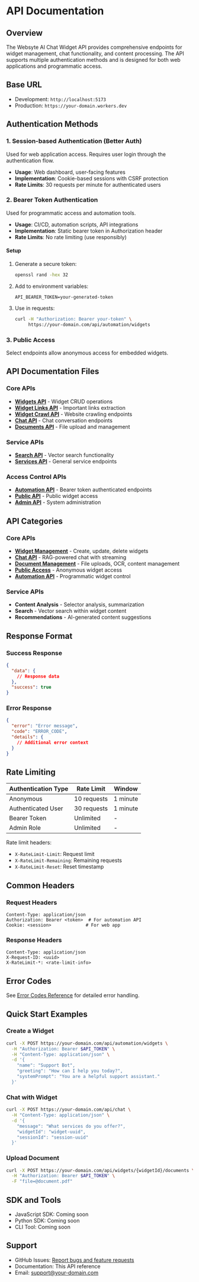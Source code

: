 # API Documentation

## Overview

The Websyte AI Chat Widget API provides comprehensive endpoints for widget management, chat functionality, and content processing. The API supports multiple authentication methods and is designed for both web applications and programmatic access.

## Base URL

- Development: `http://localhost:5173`
- Production: `https://your-domain.workers.dev`

## Authentication Methods

### 1. Session-based Authentication (Better Auth)

Used for web application access. Requires user login through the authentication flow.

- **Usage**: Web dashboard, user-facing features
- **Implementation**: Cookie-based sessions with CSRF protection
- **Rate Limits**: 30 requests per minute for authenticated users

### 2. Bearer Token Authentication

Used for programmatic access and automation tools.

- **Usage**: CI/CD, automation scripts, API integrations
- **Implementation**: Static bearer token in Authorization header
- **Rate Limits**: No rate limiting (use responsibly)

#### Setup

1. Generate a secure token:
   ```bash
   openssl rand -hex 32
   ```

2. Add to environment variables:
   ```env
   API_BEARER_TOKEN=your-generated-token
   ```

3. Use in requests:
   ```bash
   curl -H "Authorization: Bearer your-token" \
        https://your-domain.com/api/automation/widgets
   ```

### 3. Public Access

Select endpoints allow anonymous access for embedded widgets.

## API Documentation Files

### Core APIs
- **[Widgets API](./WIDGETS.md)** - Widget CRUD operations
- **[Widget Links API](./widgets-links.md)** - Important links extraction
- **[Widget Crawl API](./widget-crawl.md)** - Website crawling endpoints
- **[Chat API](./CHAT.md)** - Chat conversation endpoints
- **[Documents API](./DOCUMENTS.md)** - File upload and management

### Service APIs
- **[Search API](./SEARCH.md)** - Vector search functionality
- **[Services API](./SERVICES.md)** - General service endpoints

### Access Control APIs
- **[Automation API](./AUTOMATION.md)** - Bearer token authenticated endpoints
- **[Public API](./PUBLIC.md)** - Public widget access
- **[Admin API](./admin.md)** - System administration

## API Categories

### Core APIs

- **[Widget Management](./WIDGETS.md)** - Create, update, delete widgets
- **[Chat API](./CHAT.md)** - RAG-powered chat with streaming
- **[Document Management](./DOCUMENTS.md)** - File uploads, OCR, content management
- **[Public Access](./PUBLIC.md)** - Anonymous widget access
- **[Automation API](./AUTOMATION.md)** - Programmatic widget control

### Service APIs

- **Content Analysis** - Selector analysis, summarization
- **Search** - Vector search within widget content
- **Recommendations** - AI-generated content suggestions

## Response Format

### Success Response

```json
{
  "data": {
    // Response data
  },
  "success": true
}
```

### Error Response

```json
{
  "error": "Error message",
  "code": "ERROR_CODE",
  "details": {
    // Additional error context
  }
}
```

## Rate Limiting

| Authentication Type | Rate Limit | Window |
|-------------------|------------|---------|
| Anonymous | 10 requests | 1 minute |
| Authenticated User | 30 requests | 1 minute |
| Bearer Token | Unlimited | - |
| Admin Role | Unlimited | - |

Rate limit headers:
- `X-RateLimit-Limit`: Request limit
- `X-RateLimit-Remaining`: Remaining requests
- `X-RateLimit-Reset`: Reset timestamp

## Common Headers

### Request Headers

```http
Content-Type: application/json
Authorization: Bearer <token>  # For automation API
Cookie: <session>             # For web app
```

### Response Headers

```http
Content-Type: application/json
X-Request-ID: <uuid>
X-RateLimit-*: <rate-limit-info>
```

## Error Codes

See [Error Codes Reference](./ERROR-CODES.md) for detailed error handling.

## Quick Start Examples

### Create a Widget

```bash
curl -X POST https://your-domain.com/api/automation/widgets \
  -H "Authorization: Bearer $API_TOKEN" \
  -H "Content-Type: application/json" \
  -d '{
    "name": "Support Bot",
    "greeting": "How can I help you today?",
    "systemPrompt": "You are a helpful support assistant."
  }'
```

### Chat with Widget

```bash
curl -X POST https://your-domain.com/api/chat \
  -H "Content-Type: application/json" \
  -d '{
    "message": "What services do you offer?",
    "widgetId": "widget-uuid",
    "sessionId": "session-uuid"
  }'
```

### Upload Document

```bash
curl -X POST https://your-domain.com/api/widgets/{widgetId}/documents \
  -H "Authorization: Bearer $API_TOKEN" \
  -F "file=@document.pdf"
```

## SDK and Tools

- JavaScript SDK: Coming soon
- Python SDK: Coming soon
- CLI Tool: Coming soon

## Support

- GitHub Issues: [Report bugs and feature requests](https://github.com/your-repo/issues)
- Documentation: This API reference
- Email: support@your-domain.com